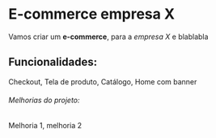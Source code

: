 # E-commerce empresa X

Vamos criar um **e-commerce**, para a *empresa X* e blablabla

## Funcionalidades:

Checkout, Tela de produto, Catálogo, Home com banner

###### Melhorias do projeto:

Melhoria 1, melhoria 2